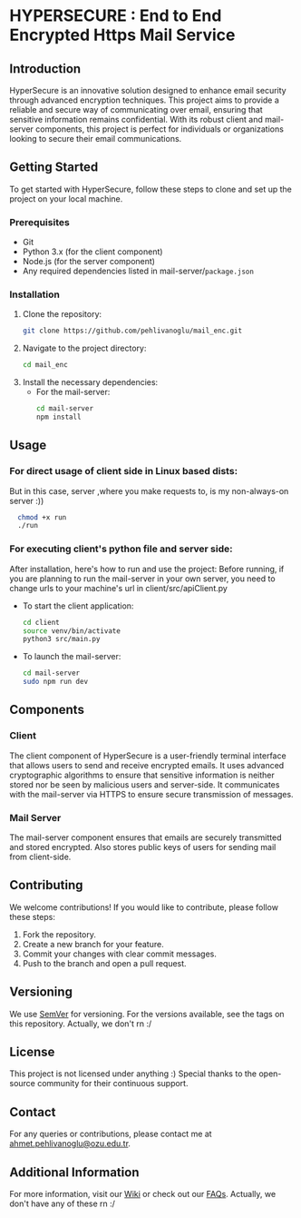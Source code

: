 
# HYPERSECURE : End to End Encrypted Https Mail Service

## Introduction
HyperSecure is an innovative solution designed to enhance email security through advanced encryption techniques. This project aims to provide a reliable and secure way of communicating over email, ensuring that sensitive information remains confidential. With its robust client and mail-server components, this project is perfect for individuals or organizations looking to secure their email communications.

## Getting Started
To get started with HyperSecure, follow these steps to clone and set up the project on your local machine.

### Prerequisites
- Git
- Python 3.x (for the client component) 
- Node.js (for the server component)
- Any required dependencies listed in mail-server/`package.json`

### Installation
1. Clone the repository:
   ```bash
   git clone https://github.com/pehlivanoglu/mail_enc.git
   ```
2. Navigate to the project directory:
   ```bash
   cd mail_enc
   ```
3. Install the necessary dependencies:
   - For the mail-server:
     ```bash
     cd mail-server
     npm install
     ```

## Usage
### For direct usage of client side in Linux based dists:
But in this case, server ,where you make requests to, is my non-always-on server :))
```bash
  chmod +x run
  ./run
```

### For executing client's python file and server side:
After installation, here's how to run and use the project:
Before running, if you are planning to run the mail-server in your own server, you need to change urls to your machine's url in client/src/apiClient.py
- To start the client application:
  ```bash
  cd client
  source venv/bin/activate
  python3 src/main.py
  ```
- To launch the mail-server:
  ```bash
  cd mail-server
  sudo npm run dev
  ```

## Components
### Client
The client component of HyperSecure is a user-friendly terminal interface that allows users to send and receive encrypted emails. It uses advanced cryptographic algorithms to ensure that sensitive information is neither stored nor be seen by malicious users and server-side. It communicates with the mail-server via HTTPS to ensure secure transmission of messages.

### Mail Server
The mail-server component ensures that emails are securely transmitted and stored encrypted. Also stores public keys of users for sending mail from client-side.

## Contributing
We welcome contributions! If you would like to contribute, please follow these steps:
1. Fork the repository.
2. Create a new branch for your feature.
3. Commit your changes with clear commit messages.
4. Push to the branch and open a pull request.

## Versioning
We use [SemVer](http://semver.org/) for versioning. For the versions available, see the tags on this repository.
Actually, we don't rn :/

## License
This project is not licensed under anything :)
Special thanks to the open-source community for their continuous support.

## Contact
For any queries or contributions, please contact me at [ahmet.pehlivanoglu@ozu.edu.tr](mailto:ahmet.pehlivanoglu@ozu.edu.tr).

## Additional Information
For more information, visit our [Wiki](https://github.com/yourgithubusername/mail_enc/wiki) or check out our [FAQs](https://github.com/yourgithubusername/mail_enc/FAQs).
Actually, we don't have any of these rn :/
